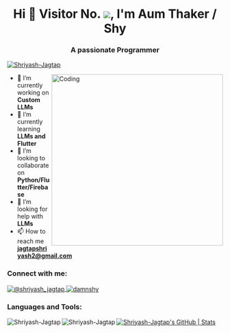 <h1 align="center">Hi 👋 Visitor No. <img src="https://profile-counter.glitch.me/Amth274/count.svg">, I'm Aum Thaker / Shy</h1>
<h3 align="center">A passionate Programmer</h3>

<p align="left">
  <a href="https://github.com/ryo-ma/github-profile-trophy">
    <img src="https://github-profile-trophy.vercel.app/?username=Shriyash-Jagtap" alt="Shriyash-Jagtap" />
  </a>
</p>

<img align="right" alt="Coding" width="400" src="https://cdn.dribbble.com/users/1292677/screenshots/6139167/media/5387dc7e035b3efe9d94516044de66a4.gif">

- 🔭 I’m currently working on **Custom LLMs**
- 🌱 I’m currently learning **LLMs and Flutter**
- 👯 I’m looking to collaborate on **Python/Flutter/Firebase**
- 🤝 I’m looking for help with **LLMs**
- 📫 How to reach me **jagtapshriyash2@gmail.com**

<h3 align="left">Connect with me:</h3>
<p align="left">
  <a href="https://twitter.com/shriyash_jagtap" target="blank">
    <img align="center" src="https://img.shields.io/badge/Twitter-1DA1F2?style=for-the-badge&logo=twitter&logoColor=white" alt="@shriyash_jagtap" />
  </a>
  <a href="https://discord.gg/damnshy" target="blank">
    <img align="center" src="https://img.shields.io/badge/Discord-7289DA?style=for-the-badge&logo=discord&logoColor=white" alt="damnshy" />
  </a>
</p>

<h3 align="left">Languages and Tools:</h3>
<div align="center">
  <!-- Add icons in a more organized grid layout here -->
</div>

<p><img align="left" src="https://github-readme-stats.vercel.app/api/top-langs?username=Shriyash-Jagtap&show_icons=true&locale=en&layout=compact" alt="Shriyash-Jagtap" /></p>

<p><img align="left" src="https://github-readme-streak-stats.herokuapp.com/?user=Shriyash-Jagtap&" alt="Shriyash-Jagtap" /></p>

[![Shriyash-Jagtap's GitHub | Stats](https://stats.quine.sh/Shriyash-Jagtap/github?theme=dark)](https://quine.sh?utm_source=widgets&utm_campaign=Shriyash-Jagtap)
